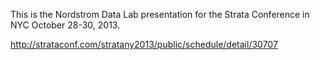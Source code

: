 This is the Nordstrom Data Lab presentation for the Strata Conference in NYC October 28-30, 2013.

http://strataconf.com/stratany2013/public/schedule/detail/30707
